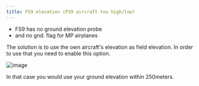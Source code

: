 ```yaml
---
title: FS9 elevation (FS9 aircraft too high/low)
---
```


-   FS9 has no ground elevation probe
-   and no gnd. flag for MP airplanes

The solution is to use the own aircraft\'s elevation as field elevation.
In order to use that you need to enable this option.

![image](http://img.swift-project.org/fs9elevation.png)

In that case you would use your ground elevation within 250meters.
